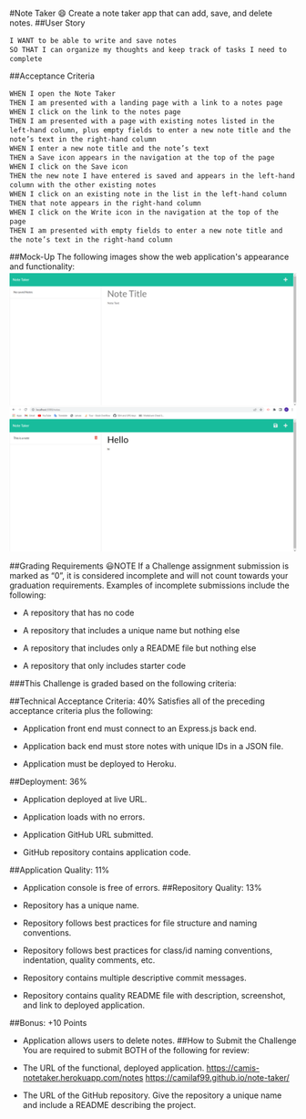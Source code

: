 #Note Taker :smile:
 Create a note taker app that can add, save, and delete notes. 
##User Story
```AS A small business owner
I WANT to be able to write and save notes
SO THAT I can organize my thoughts and keep track of tasks I need to complete
```
##Acceptance Criteria
```GIVEN a note-taking application
WHEN I open the Note Taker
THEN I am presented with a landing page with a link to a notes page
WHEN I click on the link to the notes page
THEN I am presented with a page with existing notes listed in the left-hand column, plus empty fields to enter a new note title and the note’s text in the right-hand column
WHEN I enter a new note title and the note’s text
THEN a Save icon appears in the navigation at the top of the page
WHEN I click on the Save icon
THEN the new note I have entered is saved and appears in the left-hand column with the other existing notes
WHEN I click on an existing note in the list in the left-hand column
THEN that note appears in the right-hand column
WHEN I click on the Write icon in the navigation at the top of the page
THEN I am presented with empty fields to enter a new note title and the note’s text in the right-hand column
```

##Mock-Up
The following images show the web application's appearance and functionality:
![initial page](./images/firstpage.png)
![notes](./images/notes.png)

##Grading Requirements
:smiley:NOTE
If a Challenge assignment submission is marked as “0”, it is considered incomplete and will not count towards your graduation requirements. Examples of incomplete submissions include the following:

* A repository that has no code

* A repository that includes a unique name but nothing else

* A repository that includes only a README file but nothing else

* A repository that only includes starter code

###This Challenge is graded based on the following criteria:

##Technical Acceptance Criteria: 40%
Satisfies all of the preceding acceptance criteria plus the following:

* Application front end must connect to an Express.js back end.

* Application back end must store notes with unique IDs in a JSON file.

* Application must be deployed to Heroku.

##Deployment: 36%
* Application deployed at live URL.

* Application loads with no errors.

* Application GitHub URL submitted.

* GitHub repository contains application code.

##Application Quality: 11%
* Application console is free of errors.
##Repository Quality: 13%
* Repository has a unique name.

* Repository follows best practices for file structure and naming conventions.

* Repository follows best practices for class/id naming conventions, indentation, quality comments, etc.

* Repository contains multiple descriptive commit messages.

* Repository contains quality README file with description, screenshot, and link to deployed application.

##Bonus: +10 Points
* Application allows users to delete notes.
##How to Submit the Challenge
You are required to submit BOTH of the following for review:

* The URL of the functional, deployed application. https://camis-notetaker.herokuapp.com/notes
https://camilaf99.github.io/note-taker/

* The URL of the GitHub repository. Give the repository a unique name and include a README describing the project.